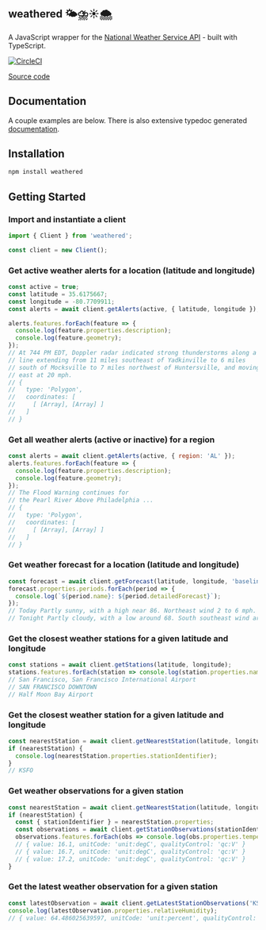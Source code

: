## weathered 🌤⛈☀️🌨

A JavaScript wrapper for the [National Weather Service API](https://www.weather.gov/documentation/services-web-api) - built with TypeScript.

[![CircleCI](https://circleci.com/gh/JasonSanford/weathered.svg?style=svg)](https://circleci.com/gh/JasonSanford/weathered)

[Source code](https://github.com/JasonSanford/weathered)

## Documentation

A couple examples are below. There is also extensive typedoc generated [documentation](https://jasonsanford.github.io/weathered/).

## Installation

```bash
npm install weathered
```

## Getting Started

### Import and instantiate a client

```javascript
import { Client } from 'weathered';

const client = new Client();
```

### Get active weather alerts for a location (latitude and longitude)

```javascript
const active = true;
const latitude = 35.6175667;
const longitude = -80.7709911;
const alerts = await client.getAlerts(active, { latitude, longitude });

alerts.features.forEach(feature => {
  console.log(feature.properties.description);
  console.log(feature.geometry);
});
// At 744 PM EDT, Doppler radar indicated strong thunderstorms along a
// line extending from 11 miles southeast of Yadkinville to 6 miles
// south of Mocksville to 7 miles northwest of Huntersville, and moving
// east at 20 mph.
// {
//   type: 'Polygon',
//   coordinates: [
//     [ [Array], [Array] ]
//   ]
// }
```

### Get all weather alerts (active or inactive) for a region

```javascript
const alerts = await client.getAlerts(active, { region: 'AL' });
alerts.features.forEach(feature => {
  console.log(feature.properties.description);
  console.log(feature.geometry);
});
// The Flood Warning continues for
// the Pearl River Above Philadelphia ...
// {
//   type: 'Polygon',
//   coordinates: [
//     [ [Array], [Array] ]
//   ]
// }
```

### Get weather forecast for a location (latitude and longitude)

```javascript
const forecast = await client.getForecast(latitude, longitude, 'baseline');
forecast.properties.periods.forEach(period => {
  console.log(`${period.name}: ${period.detailedForecast}`);
});
// Today Partly sunny, with a high near 86. Northeast wind 2 to 6 mph.
// Tonight Partly cloudy, with a low around 68. South southeast wind around 3 mph.
```

### Get the closest weather stations for a given latitude and longitude

```javascript
const stations = await client.getStations(latitude, longitude);
stations.features.forEach(station => console.log(station.properties.name));
// San Francisco, San Francisco International Airport
// SAN FRANCISCO DOWNTOWN
// Half Moon Bay Airport
```

### Get the closest weather station for a given latitude and longitude

```javascript
const nearestStation = await client.getNearestStation(latitude, longitude);
if (nearestStation) {
  console.log(nearestStation.properties.stationIdentifier);
}
// KSFO
```

### Get weather observations for a given station

```javascript
const nearestStation = await client.getNearestStation(latitude, longitude);
if (nearestStation) {
  const { stationIdentifier } = nearestStation.properties;
  const observations = await client.getStationObservations(stationIdentifier);
  observations.features.forEach(obs => console.log(obs.properties.temperature));
  // { value: 16.1, unitCode: 'unit:degC', qualityControl: 'qc:V' }
  // { value: 16.7, unitCode: 'unit:degC', qualityControl: 'qc:V' }
  // { value: 17.2, unitCode: 'unit:degC', qualityControl: 'qc:V' }
}
```

### Get the latest weather observation for a given station

```javascript
const latestObservation = await client.getLatestStationObservations('KSFO');
console.log(latestObservation.properties.relativeHumidity);
// { value: 64.486025639597, unitCode: 'unit:percent', qualityControl: 'qc:V' }
```

